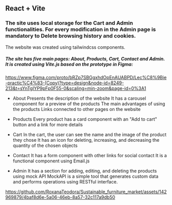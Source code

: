 ## React + Vite

### The site uses local storage for the Cart and Admin functionalities. For every modification in the Admin page is mandatory to Delete browsing history and cookies.
The website was created using tailwindcss components. 

##### The site has five main pages: About, Products, Cart, Contact and Admin. It is created using Vite.js based on the prototype in Figma:
https://www.figma.com/proto/bRZp7SBGgxhdOpEnAUABPD/Lec%C8%9Bie-practic%C4%83-(Copy)?type=design&node-id=8249-213&t=sYnTgIYP9pFp0F55-0&scaling=min-zoom&page-id=0%3A1

- About
Presents the description of the website
It has a carousel component for a preview of the products
The main advantages of using the products
Links connected to other pages on the website

- Products
Every product has a card component with an "Add to cart" button and a link for more details

- Cart
In the cart, the user can see the name and the image of the product they chose
It has an icon for deleting, increasing, and decreasing the quantity of the chosen objects

- Contact
It has a form component with other links for social contact
It is a functional component using Email.js 

- Admin
It has a section for adding, editing, and deleting the products using mock API
MockAPI is a simple tool that generates custom data and performs operations using RESTful interface.

https://github.com/RoxanaTeodora/Sustainable_furniture_market/assets/142969879/4baf8d6e-5a06-46eb-8a57-32c117a9db50


